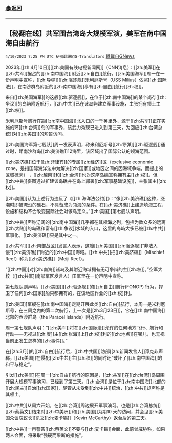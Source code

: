 ###  [:house:返回](README.md)
---


## 【秘翻在线】共军围台湾岛大规模军演，美军在南中国海自由航行
`4/10/2023 7:25 PM UTC 秘密翻譯組G-Translators` [轉載自GNews](https://gnews.org/articles/1083465)

        

2023年[[zh:4月10日]][[zh:美国有线电视新闻网]]（CNN消息）：[[zh:美军]]在[[zh:共军]]据占的[[zh:南中国海]]附近[[zh:自由]]航行。[[zh:美国海军]]周一在一份声明中宣称，[[zh:导弹]][[zh:驱逐舰]]米利厄斯号（USS Milius）依照[[zh:国际法]]，在南沙群岛附近的[[zh:南中国海]]享有[[zh:自由]]航行[[zh:权]]。

来自[[zh:美国海军]]的这艘[[zh:驱逐舰]]，在位于[[zh:南中国海]]的某个尚存[[zh:争议]]的岛屿附近航行，[[zh:中共]]已在该岛屿建立军事设施，主张拥有领土主[[zh:权]]。

米利厄斯号航行在距[[zh:南中国海]]北入口的一千英里外，源于[[zh:共军]]正在实施的环[[zh:台湾]]岛的军事秀，该武力秀现已进入到第三天，为回应[[zh:台湾总统]]对[[zh:美国]]的短暂访问。

[[zh:美国海军第七舰队]]周一发表声明，称米利厄斯号[[zh:导弹]][[zh:驱逐舰]]通过时，距南沙群岛[[zh:美济礁]]12海里，该区域出了国际公认的领海范围。

[[zh:美济礁]]位于[[zh:菲律宾]]的专属[[zh:经济]]区（exclusive economic zone，是指国际海洋法中为解决[[zh:国家]]或地区之间的因海域争端，而提出的区域概念） ，[[zh:越南]]和[[zh:台湾]]也对这座岛礁宣称拥有主[[zh:权]]。但[[zh:中共]]妄图通过扩建该岛礁并在岛上部署[[zh:军事基础设施]]，主张其主[[zh:权]]。

[[zh:美国]]认为上述行为违反了《[[zh:海洋法公约]]》：“像[[zh:美济礁]]这种，涨潮时即被淹没的礁石，不具备成为领海的条件。在[[zh:美济礁]]上建造填海工程、设施和结构不会改变国际社会对该岛定义。”[[zh:美国]]第七舰队声明。

[[zh:中共]]声称辽阔的[[zh:南中国海]]几乎都在其领海之列，包括为数众多的远离[[zh:大陆]]的岛礁和富有[[zh:争议]]水域的入口，这里的岛屿大多已被[[zh:中共]]军事化，[[zh:美济礁]]只是其中之一。

[[zh:共军]][[zh:南部战区]]发言人表示，这艘[[zh:美国]][[zh:驱逐舰]]“非法入侵“[[zh:美济礁]]”附近的[[zh:中国]]海域。[[zh:中共]]把[[zh:美济礁]]（Mischief Reef）称为[[zh:美济礁]]（Meiji Reef）。

“[[zh:中国]]对[[zh:南海]]诸岛及其附近海域拥有无可争辩的主[[zh:权]]。”空军大校（[[zh:共军]]南部军区发言人）田军里在一份声明中宣称。

第七舰队则声明，[[zh:美国]][[zh:驱逐舰]]的[[zh:自由]]航行(FONOP) 行为，捍卫了任何[[zh:国家]]船只都拥有的，在该地区作业的[[zh:权]]利。

[[zh:美国]]军舰在[[zh:南中国海]]定期开展此类[[zh:自由]]航行，本周一是米利厄斯号，在三周之内的第二次航行，上一次是[[zh:3月23日]]，它在[[zh:南中国海]]北部的西沙群岛（the Paracel Islands）附近航行。

周一第七舰队声明：“[[zh:美军]]将在[[zh:国际法]]允许的任何地方飞行、航行和行动——无视过[[zh:度]]主[[zh:张海]]上[[zh:权]]利的[[zh:地点]]在哪儿，也无视当前正发生怎样的[[zh:事件]]。”

在[[zh:3月]]的[[zh:自由]]航行后，[[zh:中共国]]防部[[zh:新闻发言人]]谭克非声称，[[zh:美国]]在侵犯[[zh:中共]]主[[zh:权]]的同时还“破坏了[[zh:南中国海]]的和平与稳定”。

引发[[zh:美军]]在周一[[zh:自由]]航行的原因是，[[zh:共军]]在[[zh:台湾]]岛周围开展大规模军事演习，已经到了第三天。[[zh:台湾]]是位于[[zh:南中国海]]北部的[[zh:民主]]自治[[zh:国家]]，尽管从未受到[[zh:中共]]统治，[[zh:中共]]却声称是其领土。

[[zh:中共]]从周六开始，在[[zh:台湾]]周边展开军事演习。也是[[zh:台湾总统]][[zh:蔡英文]]结束对[[zh:中美洲]]和[[zh:美国]]为期10 天的访问，并会见[[zh:美国众议院议长]]凯文[[zh:麦卡锡]]（Kevin McCarthy）返台后的第二天。

[[zh:中共]]一再警告[[zh:蔡英文]]不要与[[zh:麦卡锡]]会面，此前曾威胁称，如果两人会面，将采取“强硬而果断的措施”。

